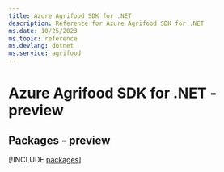 ```yaml
---
title: Azure Agrifood SDK for .NET
description: Reference for Azure Agrifood SDK for .NET
ms.date: 10/25/2023
ms.topic: reference
ms.devlang: dotnet
ms.service: agrifood
---
```

# Azure Agrifood SDK for .NET - preview
## Packages - preview
[!INCLUDE [packages](agrifood-index.md)]